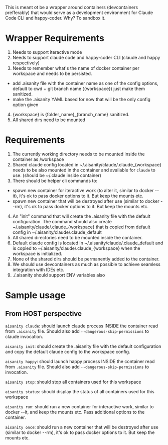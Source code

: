 This is meant ot be a wrapper around containers (devcontainers prefferably) that would serve as a development environment for Claude Code CLI and happy-coder. Why? To sandbox it.



# Wrapper Requirements
1. Needs to support iteractive mode
2. Needs to support claude code and happy-coder CLI (claude and happy respectively)
3. Needs to remember what's the name of docker container per workspace and needs to be persisted.
  - add .aisanity file with the container name as one of the config options, default to cwd + git branch name ({workspace}) just make them sanitized.
  - make the .aisanity YAML based for now that will be the only config option given
4. {workspace} is {folder_name}_{branch_name} sanitized.
5. All shared dirs need to be mounted


# Requirements

1. The currently working directory needs to be mounted inside the container as /workspace
2. Shared claude config located in ~/.aisanity/claude/.claude_{workspace} needs to be also mounted in the container and available for `claude` to use. (should be ~/.claude inside container)
3. There should be helper cli commands to:
  - spawn new container for iteractive work (to alter it, similar to docker --it), it's ok to pass docker options to it. But keep the mounts etc.
  - spawn new container that will be destroyed after use (similar to docker --rm), it's ok to pass docker options to it. But keep the mounts etc.
4. An "init" command that will create the .aisanity file with the default configuration. The command should also create ~/.aisanity/claude/.claude_{workspace} that is copied from default config in ~/.aisanity/claude/.claude_default
5. All shared directories need to be mounted inside the container.
6. Default claude config is located in ~/.aisanity/claude/.claude_default and is copied to ~/.aisanity/claude/.claude_{workspace} when the workspace is initialized.
7. None of the shared dirs should be permanently added to the container.
8. We should use devcontainers as much as possible to achieve seamless integration with IDEs etc.
9. ./.aisanity should support ENV variables also



# Sample usage

## From HOST perspective

`aisanity claude`: should launch claude process INSIDE the container read from `.aisanity` file. Should also add `--dangerous-skip-permissions` to claude invocation.

`aisanity init`: should create the .aisanity file with the default configuration and copy the default claude config to the workspace config.

`aisanity happy`: should launch happy process INSIDE the container read from `.aisanity` file. Should also add `--dangerous-skip-permissions` to invocation.

`aisanity stop`: should stop all containers used for this workspace

`aisanity status`: should display the status of all containers used for this workspace

`aisanity run`: should run a new container for interactive work, similar to docker --it, and keep the mounts etc. Pass additional options to the container.

`aisanity once`: should run a new container that will be destroyed after use (similar to docker --rm), it's ok to pass docker options to it. But keep the mounts etc.
